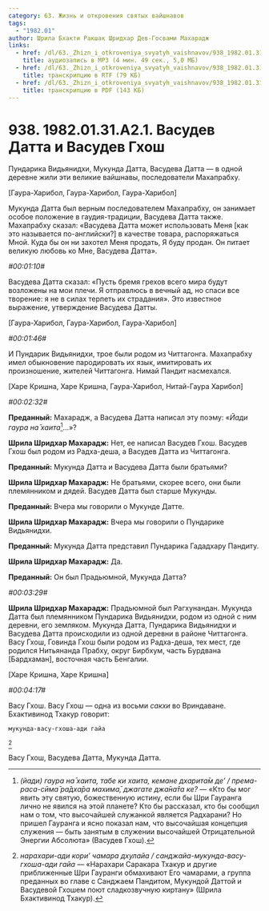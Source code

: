 ```yaml
---
category: 63. Жизнь и откровения святых вайшнавов
tags:
  - "1982.01"
author: Шрила Бхакти Ракшак Шридхар Дев-Госвами Махарадж
links:
  - href: /dl/63._Zhizn_i_otkroveniya_svyatyh_vaishnavov/938_1982.01.31.A2.1_SridharMj_Vasudev_Datta_i_Vasudev_Ghosh.mp3
    title: аудиозапись в MP3 (4 мин. 49 сек., 5,0 МБ)
  - href: /dl/63._Zhizn_i_otkroveniya_svyatyh_vaishnavov/938_1982.01.31.A2.1_SridharMj_Vasudev_Datta_i_Vasudev_Ghosh.rtf
    title: транскрипцию в RTF (79 КБ)
  - href: /dl/63._Zhizn_i_otkroveniya_svyatyh_vaishnavov/938_1982.01.31.A2.1_SridharMj_Vasudev_Datta_i_Vasudev_Ghosh.pdf
    title: транскрипцию в PDF (143 КБ)
---
```


# 938. 1982.01.31.A2.1. Васудев Датта и Васудев Гхош

Пундарика Видьянидхи, Мукунда Датта, Васудева Датта — в одной деревне жили эти великие вайшнавы, последователи Махапрабху.

[Гаура-Харибол, Гаура-Харибол, Гаура-Харибол]

Мукунда Датта был верным последователем Махапрабху, он занимает особое положение в гаудия-традиции, Васудева Датта также. Махапрабху сказал: «Васудева Датта может использовать Меня [как это называется по-английски?] в качестве товара, распоряжаться Мной. Куда бы он ни захотел Меня продать, Я буду продан. Он питает великую любовь ко Мне, Васудева Датта».

*#00:01:10#*

Васудева Датта сказал: «Пусть бремя грехов всего мира будут возложены на мои плечи. Я отправлюсь в вечный ад, но спаси все творение: я не в силах терпеть их страдания». Это известное выражение, утверждение Васудева Датты.

[Гаура-Харибол, Гаура-Харибол, Гаура-Харибол]

*#00:01:46#*

И Пундарик Видьянидхи, трое были родом из Читтагонга. Махапрабху имел обыкновение пародировать их язык, имитировать их произношение, жителей Читтагонга. Нимай Пандит насмехался.

[Харе Кришна, Харе Кришна, Гаура-Харибол, Нитай-Гаура Харибол]

*#00:02:32#*

**Преданный:** Махарадж, а Васудева Датта написал эту поэму: «*Йади гаура на̄ хаита*[^_ftn1]…»?

**Шрила Шридхар Махарадж:** Нет, ее написал Васудев Гхош. Васудев Гхош был родом из Радха-деша, а Васудев Датта из Читтагонга.

**Преданный:** Мукунда Датта и Васудева Датта были братьями?

**Шрила Шридхар Махарадж:** Не братьями, скорее всего, они были племянником и дядей. Васудев Датта был старше Мукунды.

**Преданный:** Вчера мы говорили о Мукунде Датте.

**Шрила Шридхар Махарадж:** Вчера мы говорили о Пундарике Видьянидхи.

**Преданный:** Мукунда Датта представил Пундарика Гададхару Пандиту.

**Шрила Шридхар Махарадж:** Да.

**Преданный:** Он был Прадьюмной, Мукунда Датта?

*#00:03:29#*

**Шрила Шридхар Махарадж:** Прадьюмной был Рагхунандан. Мукунда Датта был племянником Пундарика Видьянидхи, родом из одной с ним деревни, его земляком. Мукунда Датта, Пундарика Видьянидхи и Васудева Датта происходили из одной деревни в районе Читтагонга. Васу Гхош, Говинда Гхош были родом из Радха-деша, тех мест, где родился Нитьянанда Прабху, округ Бирбхум, часть Бурдвана [Бардхаман], восточная часть Бенгалии.

[Харе Кришна, Харе Кришна]

*#00:04:17#*

Васу Гхош. Васу Гхош — одна из восьми *сакхи* во Вриндаване. Бхактивинод Тхакур говорит:

    мукунда-васу-гхоша-ади гайа
[^_ftn2]

Васу Гхош, Васудева Датта, Мукунда Датта.



[^_ftn1]: *(йади) гаура на̄ хаита, табе ки хаита, кемане дхарита̄м де’ / према-раса-сӣма̄ ра̄дха̄ра махима̄, джагате джа̄на̄та ке?* — «Кто бы мог явить эту святую, божественную истину, если бы Шри Гауранга лично не явился на этой планете? Кто бы рассказал, кто бы сообщил нам о том, что высочайшей служанкой является Радхарани? Но пришел Гауранга и ясно показал нам, что высочайшая концепция служения — быть занятым в служении высочайшей Отрицательной Энергии Абсолюта» (Васудев Гхош).

[^_ftn2]: *нарахари-ади кори’ чамара дхулайа / санджайа-мукунда-васу-гхоша-ади гайа* — «Нарахари Саракара Тхакур и другие приближенные Шри Гауранги обмахивают Его чамарами, а группа преданных во главе с Санджаем Пандитом, Мукундой Даттой и Васудевой Гхошем поют сладкозвучную киртану» (Шрила Бхактивинод Тхакур).

